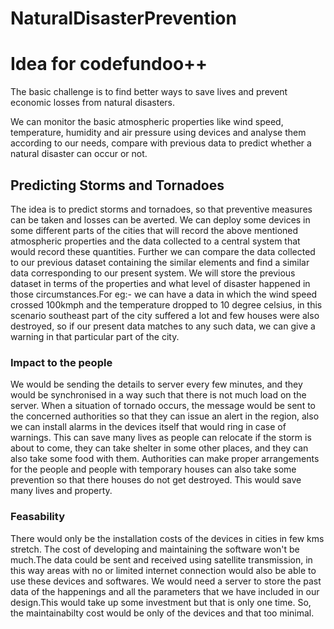 # NaturalDisasterPrevention

# Idea for codefundoo++
The basic challenge is to find better ways to save lives and prevent economic losses from natural disasters.

We can monitor the basic atmospheric properties like wind speed, temperature, humidity and air pressure using devices and analyse them according to our needs, compare with previous data to predict whether a natural disaster can occur or not.

## Predicting Storms and Tornadoes
The idea is to predict storms and tornadoes, so that preventive measures can be taken and losses can be averted. We can deploy some devices in some different parts of the cities that will record the above mentioned atmospheric properties and the data collected to a central system that would record these quantities.
Further we can compare the data collected to our previous dataset containing the similar elements and find a similar data corresponding to our present system.
We will store the previous dataset in terms of the properties and what level of disaster happened in those circumstances.For eg:- we can have a data in which the wind speed crossed 100kmph and the temperature dropped to 10 degree celsius, in this scenario southeast part of the city suffered a lot and few houses were also destroyed, so if our present data matches to any such data, we can give a warning in that particular part of the city.

### Impact to the people
We would be sending the details to server every few minutes, and they would be synchronised in a way such that there is not much load on the server. When a situation of tornado occurs, the message would be sent to the concerned authorities so that they can issue an alert in the region, also we can install alarms in the devices itself that would ring in case of warnings.
This can save many lives as people can relocate if the storm is about to come, they can take shelter in some other places, and they can also take some food with them. Authorities can make proper arrangements for the people and people with temporary houses can also take some prevention so that there houses do not get destroyed.
This would save many lives and property.

### Feasability
There would only be the installation costs of the devices in cities in few kms stretch. The cost of developing and maintaining the software won't be much.The data could be sent and received using satellite transmission, in this way areas with no or limited internet connection would also be able to use these devices and softwares. We would need a server to store the past data of the happenings and all the parameters that we have included in our design.This would take up some investment but that is only one time.
So, the maintainabilty cost would be only of the devices and that too minimal.

